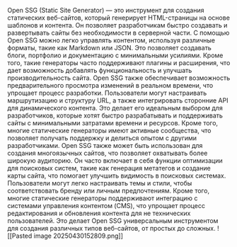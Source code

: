 Open SSG (Static Site Generator) — это инструмент для создания статических веб-сайтов, который генерирует HTML-страницы на основе шаблонов и контента. Он позволяет разработчикам быстро создавать и развертывать сайты без необходимости в серверной части.  С помощью Open SSG можно легко управлять контентом, используя различные форматы, такие как Markdown или JSON. Это позволяет создавать блоги, портфолио и документацию с минимальными усилиями. Кроме того, такие генераторы часто поддерживают плагины и расширения, что дает возможность добавлять функциональность и улучшать производительность сайта. Open SSG также обеспечивает возможность предварительного просмотра изменений в реальном времени, что упрощает процесс разработки. Пользователи могут настраивать маршрутизацию и структуру URL, а также интегрировать сторонние API для динамического контента. Это делает его идеальным выбором для разработчиков, которые хотят быстро разрабатывать и поддерживать сайты с минимальными затратами времени и ресурсов. Кроме того, многие статические генераторы имеют активные сообщества, что позволяет получать поддержку и делиться опытом с другими разработчиками. Open SSG также может быть использован для создания многоязычных сайтов, что позволяет охватывать более широкую аудиторию. Он часто включает в себя функции оптимизации для поисковых систем, такие как генерация метатегов и создание карты сайта, что помогает улучшить видимость в поисковых системах. Пользователи могут легко настраивать темы и стили, чтобы соответствовать бренду или личным предпочтениям. Кроме того, многие статические генераторы поддерживают интеграцию с системами управления контентом (CMS), что упрощает процесс редактирования и обновления контента для не технических пользователей. Это делает Open SSG универсальным инструментом для создания различных типов веб-сайтов, от простых до сложных.
![[Pasted image 20250430152809.png]]
